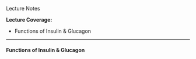 Lecture Notes

**Lecture Coverage:**
- Functions of Insulin & Glucagon

---
#### **Functions of Insulin & Glucagon**
